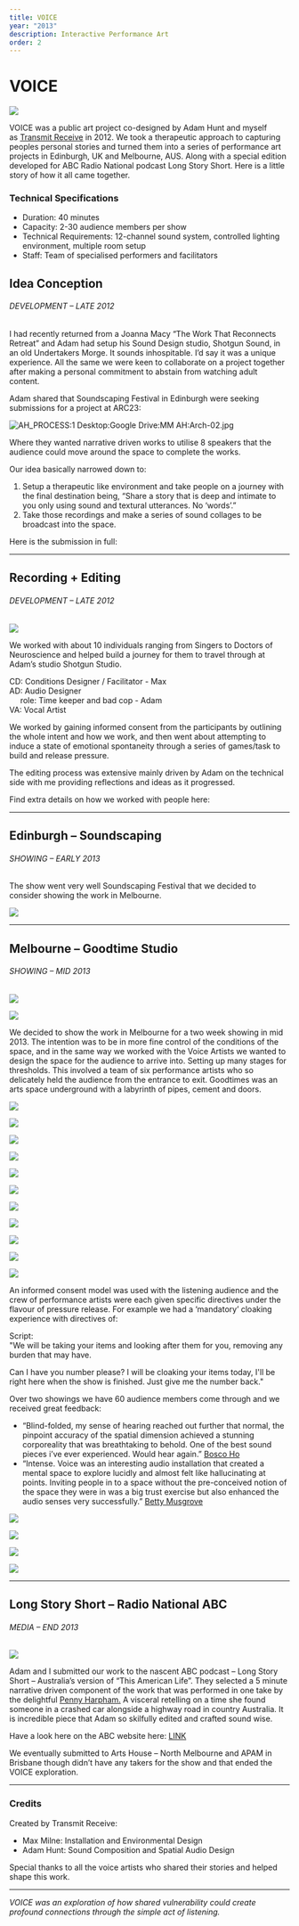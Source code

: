 ```yaml
---
title: VOICE
year: "2013"
description: Interactive Performance Art
order: 2
---
```

# VOICE

![](https://maxmilne.com/wp-content/uploads/2025/02/VOICE_public_art_advertising_maxmilne_Melbourne01-3_1365-683x1024.jpg)

VOICE was a public art project co-designed by Adam Hunt and myself as [Transmit Receive](http://transmitreceive.tumblr.com/) in 2012. We took a therapeutic approach to capturing peoples personal stories and turned them into a series of performance art projects in Edinburgh, UK and Melbourne, AUS. Along with a special edition developed for ABC Radio National podcast Long Story Short. Here is a little story of how it all came together. 

### Technical Specifications

- Duration: 40 minutes
- Capacity: 2-30 audience members per show
- Technical Requirements: 12-channel sound system, controlled lighting environment, multiple room setup
- Staff: Team of specialised performers and facilitators

## Idea Conception

###### _DEVELOPMENT – LATE 2012_

I had recently returned from a Joanna Macy “The Work That Reconnects Retreat” and Adam had setup his Sound Design studio, Shotgun Sound, in an old Undertakers Morge. It sounds inhospitable. I’d say it was a unique experience. All the same we were keen to collaborate on a project together after making a personal commitment to abstain from watching adult content.   
  
Adam shared that Soundscaping Festival in Edinburgh were seeking submissions for a project at ARC23:

![AH_PROCESS:1 Desktop:Google Drive:MM AH:Arch-02.jpg](https://lh7-rt.googleusercontent.com/docsz/AD_4nXdo-cO8cauv1KIY2ypywUjYyAESccq4EvWbz3SmDZn30FHVQ0KWvFRKULDqp2-UC-fIBPYWAURh0QNPZct3dcpaaVIjnAuccwmgvYUswCkWYWzBJK2gunNpIaz6Vywfh5SVKHT77Pkcf_LmpQrz3rBaOGoMuORnui_4ukLj1y7Q3heADaeyheQsPnHP?key=6qnp_jmPXYucyLz7HFnN9S0R)

Where they wanted narrative driven works to utilise 8 speakers that the audience could move around the space to complete the works.

Our idea basically narrowed down to:

1. Setup a therapeutic like environment and take people on a journey with the final destination being, “Share a story that is deep and intimate to you only using sound and textural utterances. No ‘words’.”
2. Take those recordings and make a series of sound collages to be broadcast into the space.

Here is the submission in full:

---

## Recording + Editing

###### _DEVELOPMENT – LATE 2012_

![](https://maxmilne.com/wp-content/uploads/2025/02/VOICE-Doc-1.jpg)

We worked with about 10 individuals ranging from Singers to Doctors of Neuroscience and helped build a journey for them to travel through at Adam’s studio Shotgun Studio. 

CD: Conditions Designer / Facilitator - Max  
AD: Audio Designer  
     role: Time keeper and bad cop - Adam  
VA: Vocal Artist 

We worked by gaining informed consent from the participants by outlining the whole intent and how we work, and then went about attempting to induce a state of emotional spontaneity through a series of games/task to build and release pressure. 

The editing process was extensive mainly driven by Adam on the technical side with me providing reflections and ideas as it progressed.

Find extra details on how we worked with people here:

---

## Edinburgh – Soundscaping

###### _SHOWING – EARLY 2013_

The show went very well Soundscaping Festival that we decided to consider showing the work in Melbourne. 

![](https://maxmilne.com/wp-content/uploads/2025/02/image.png)

---

## Melbourne – Goodtime Studio

###### _SHOWING – MID 2013_

![](https://maxmilne.com/wp-content/uploads/2025/02/3_v4-1.jpg)

![](https://maxmilne.com/wp-content/uploads/2025/02/Info_v1.jpg)

We decided to show the work in Melbourne for a two week showing in mid 2013. The intention was to be in more fine control of the conditions of the space, and in the same way we worked with the Voice Artists we wanted to design the space for the audience to arrive into. Setting up many stages for thresholds. This involved a team of six performance artists who so delicately held the audience from the entrance to exit. Goodtimes was an arts space underground with a labyrinth of pipes, cement and doors. 

![](https://maxmilne.com/wp-content/uploads/2025/02/VOICE-Doc-14-680x1024.jpg)

![](https://maxmilne.com/wp-content/uploads/2025/02/VOICE-Doc-13-680x1024.jpg)

![](https://maxmilne.com/wp-content/uploads/2025/02/VOICE-Doc-16-761x1024.jpg)

![](https://maxmilne.com/wp-content/uploads/2025/02/VOICE-Doc-15-1024x680.jpg)

![](https://maxmilne.com/wp-content/uploads/2025/02/VOICE-Doc-17-1024x680.jpg)

![](https://maxmilne.com/wp-content/uploads/2025/02/VOICE-Doc-18-1024x680.jpg)

![](https://maxmilne.com/wp-content/uploads/2025/02/VOICE-Doc-19-1024x691.jpg)

![](https://maxmilne.com/wp-content/uploads/2025/02/VOICE-Doc-21-1024x680.jpg)

![](https://maxmilne.com/wp-content/uploads/2025/02/VOICE-Doc-22-1024x680.jpg)

![](https://maxmilne.com/wp-content/uploads/2025/02/VOICE-Doc-23-1024x680.jpg)

![](https://maxmilne.com/wp-content/uploads/2025/02/VOICE-Doc-24-1024x680.jpg)

An informed consent model was used with the listening audience and the crew of performance artists were each given specific directives under the flavour of pressure release. For example we had a ‘mandatory’ cloaking experience with directives of:

Script:  
"We will be taking your items and looking after them for you, removing any burden that may have.   
  
Can I have you number please? I will be cloaking your items today, I'll be right here when the show is finished. Just give me the number back." 

Over two showings we have 60 audience members come through and we received great feedback: 

- “Blind-folded, my sense of hearing reached out further that normal, the pinpoint accuracy of the spatial dimension achieved a stunning corporeality that was breathtaking to behold. One of the best sound pieces i’ve ever experienced. Would hear again.” [Bosco Ho](https://boscoh.com/)
- “Intense. Voice was an interesting audio installation that created a mental space to explore lucidly and almost felt like hallucinating at points. Inviting people in to a space without the pre-conceived notion of the space they were in was a big trust exercise but also enhanced the audio senses very successfully.” [Betty Musgrove](https://www.bettymusgrove.com/)

![](https://maxmilne.com/wp-content/uploads/2025/02/VOICE-Doc-7-1024x683.jpg)

![](https://maxmilne.com/wp-content/uploads/2025/02/VOICE-Doc-8-1024x683.jpg)

![](https://maxmilne.com/wp-content/uploads/2025/02/VOICE-Doc-9-683x1024.jpg)

![](https://maxmilne.com/wp-content/uploads/2025/02/VOICE-Doc-10-1024x682.jpg)

---

## Long Story Short – Radio National ABC

###### _MEDIA – END 2013_

![](https://maxmilne.com/wp-content/uploads/2025/02/CleanShot-2025-02-12-at-15.15.05@2x-1024x566.png)

Adam and I submitted our work to the nascent ABC podcast – Long Story Short – Australia’s version of “This American Life”. They selected a 5 minute narrative driven component of the work that was performed in one take by the delightful [Penny Harpham.](https://pennyharpham.wordpress.com/) A visceral retelling on a time she found someone in a crashed car alongside a highway road in country Australia. It is incredible piece that Adam so skilfully edited and crafted sound wise.

Have a look here on the ABC website here: [LINK](https://www.abc.net.au/listen/radionational/archived/longstoryshort/breath/4574480)

We eventually submitted to Arts House – North Melbourne and APAM in Brisbane though didn’t have any takers for the show and that ended the VOICE exploration. 

---

### Credits

Created by Transmit Receive:

- Max Milne: Installation and Environmental Design
- Adam Hunt: Sound Composition and Spatial Audio Design

Special thanks to all the voice artists who shared their stories and helped shape this work.

---

_VOICE was an exploration of how shared vulnerability could create profound connections through the simple act of listening._